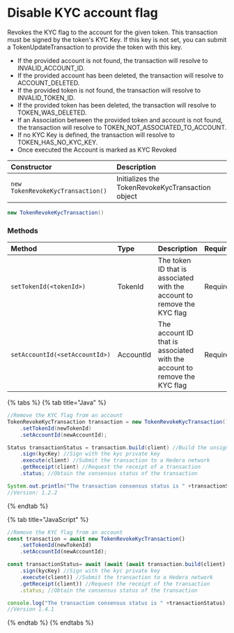 # Disable KYC account flag

Revokes the KYC flag to the account for the given token. This transaction must be signed by the token's KYC Key. If this key is not set, you can submit a TokenUpdateTransaction to provide the token with this key.

*  If the provided account is not found, the transaction will resolve to INVALID\_ACCOUNT\_ID.
* If the provided account has been deleted, the transaction will resolve to ACCOUNT\_DELETED.
* If the provided token is not found, the transaction will resolve to INVALID\_TOKEN\_ID.
* If the provided token has been deleted, the transaction will resolve to TOKEN\_WAS\_DELETED.
*  If an Association between the provided token and account is not found, the transaction will resolve to TOKEN\_NOT\_ASSOCIATED\_TO\_ACCOUNT.
* If no KYC Key is defined, the transaction will resolve to TOKEN\_HAS\_NO\_KYC\_KEY.
* Once executed the Account is marked as KYC Revoked

| Constructor | Description |
| :--- | :--- |
| `new TokenRevokeKycTransaction()` | Initializes the TokenRevokeKycTransaction object |

```java
new TokenRevokeKycTransaction()
```

### Methods

| Method | Type | Description | Requirement |
| :--- | :--- | :--- | :--- |
| `setTokenId(<tokenId>)` | TokenId | The token ID that is associated with the account to remove the KYC flag | Required |
| `setAccountId(<setAccountId>)` | AccountId | The account ID that is associated with the account to remove the KYC flag | Required |

{% tabs %}
{% tab title="Java" %}
```java
//Remove the KYC flag from an account
TokenRevokeKycTransaction transaction = new TokenRevokeKycTransaction()
    .setTokenId(newTokenId)
    .setAccountId(newAccountId);

Status transactionStatus = transaction.build(client) //Build the unsigned transaction
    .sign(kycKey) //Sign with the kyc private key
    .execute(client) //Submit the transaction to a Hedera network
    .getReceipt(client) //Request the receipt of a transaction
    .status; //Obtain the consensus status of the transaction

System.out.println("The transaction consensus status is " +transactionStatus);
//Version: 1.2.2
```
{% endtab %}

{% tab title="JavaScript" %}
```javascript
//Remove the KYC flag from an account
const transaction = await new TokenRevokeKycTransaction()
    .setTokenId(newTokenId)
    .setAccountId(newAccountId);

const transactionStatus= await (await (await transaction.build(client) //Build the unsigned transaction
    .sign(kycKey) //Sign with the kyc private key
    .execute(client)) //Submit the transaction to a Hedera network
    .getReceipt(client)) //Request the receipt of the transaction
    .status; //Obtain the consensus status of the transaction

console.log("The transaction consensus status is " +transactionStatus);
//Version 1.4.1 
```
{% endtab %}
{% endtabs %}





